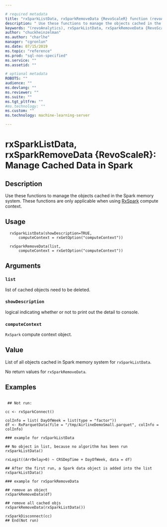 ```yaml
--- 

# required metadata 
title: "rxSparkListData, rxSparkRemoveData {RevoScaleR} function (revoAnalytics) | Microsoft Docs" 
description: " Use these functions to manage the objects cached in the Spark memory system. These functions are only applicable when using [RxSpark](RxSpark.md) compute context. " 
keywords: "(revoAnalytics), rxSparkListData, rxSparkRemoveData {RevoScaleR}, rxSparkListData, rxSparkRemoveData" 
author: "chuckheinzelman"
ms.author: "charlhe" 
manager: "cgronlun" 
ms.date: 07/15/2019
ms.topic: "reference" 
ms.prod: "sql-non-specified"
ms.service: "" 
ms.assetid: "" 

# optional metadata 
ROBOTS: "" 
audience: "" 
ms.devlang: "" 
ms.reviewer: "" 
ms.suite: "" 
ms.tgt_pltfrm: "" 
#ms.technology: "" 
ms.custom: "" 
ms.technology: machine-learning-server

--- 
```




 # rxSparkListData, rxSparkRemoveData {RevoScaleR}: Manage Cached Data in Spark 
 ## Description

Use these functions to manage the objects cached in the Spark memory system. These functions are only applicable when using [RxSpark](RxSpark.md) compute context.


 ## Usage

```   
  rxSparkListData(showDescription=TRUE,
      computeContext = rxGetOption("computeContext"))

  rxSparkRemoveData(list,
      computeContext = rxGetOption("computeContext"))    

```


 ## Arguments



 ### `list`
 list of cached objects need to be deleted. 


 ### `showDescription`
 logical indicating whether or not to print out the detail to console. 


 ### `computeContext`
 `RxSpark` compute context object. 




 ## Value

List of all objects cached in Spark memory system for `rxSparkListData`.

No return values for `rxSparkRemoveData`.


 ## Examples

 ```

  ## Not run:

cc <- rxSparkConnect()

colInfo = list( DayOfWeek = list(type = "factor"))
df <- RxParquetData(file = "/tmp/AirlineDemoSmall.parquet", colInfo = colInfo)

### example for rxSparkListData

## No object in list, because no algorithm has been run 
rxSparkListData()

rxLogit((ArrDelay>0) ~ CRSDepTime + DayOfWeek, data = df)

## After the first run, a Spark data object is added into the list
rxSparkListData()

### example for rxSparkRemoveData

## remove an object
rxSparkRemoveData(df)

## remove all cached objs
rxSparkRemoveData(rxSparkListData())

rxSparkDisconnect(cc)
 ## End(Not run) 
```

